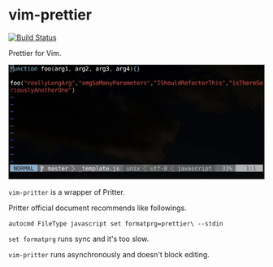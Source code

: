 # vim-prettier

[![Build Status](https://travis-ci.org/heavenshell/vim-prettier.svg?branch=master)](https://travis-ci.org/heavenshell/vim-prettier)

Prettier for Vim.

![Asynchronous format](./assets/vim-prettier.gif)

`vim-pritter` is a wrapper of Pritter.

Pritter official document recommends like followings.

```viml
autocmd FileType javascript set formatprg=prettier\ --stdin
```

`set formatprg` runs sync and it's too slow.

`vim-pritter` runs asynchronously and doesn't block editing.
